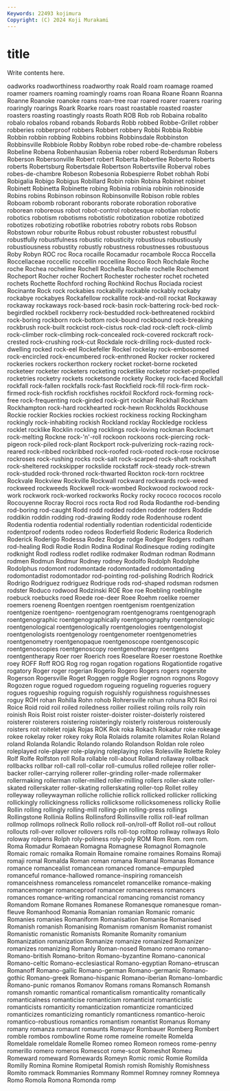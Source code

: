```yaml
---
Keywords: 22493 kojimura
Copyright: (C) 2024 Koji Murakami
---
```


# title

Write contents here.



oadworks roadworthiness roadworthy roak Roald roam roamage roamed roamer roamers
roaming roamingly roams roan Roana Roane Roann Roanna Roanne Roanoke
roanoke roans roan-tree roar roared roarer roarers roaring roaringly roarings
Roark Roarke roars roast roastable roasted roaster roasters roasting roastingly
roasts Roath ROB Rob rob Robaina robalito robalo robalos roband
robands Robards Robb robbed Robbe-Grillet robber robberies robberproof robbers Robbert
robbery Robbi Robbia Robbie Robbin robbin robbing Robbins robbins Robbinsdale
Robbinston Robbinsville Robbiole Robby Robbyn robe robed robe-de-chambre robeless Robeline
Robena Robenhausian Robenia rober roberd Roberdsman Robers Roberson Robersonville Robert
robert Roberta Robertlee Roberto Roberts roberts Robertsburg Robertsdale Robertson Robertsville
Roberval robes robes-de-chambre Robeson Robesonia Robespierre Robet robhah Robi Robigalia
Robigo Robigus Robillard Robin robin Robina Robinet robinet Robinett Robinetta
Robinette robing Robinia robinia robinin robinoside Robins robins Robinson robinson
Robinsonville Robison roble robles Roboam robomb roborant roborants roborate roboration
roborative roborean roboreous robot robot-control robotesque robotian robotic robotics robotism
robotisms robotistic robotization robotize robotized robotizes robotizing robotlike robotries robotry
robots robs Robson Robstown robur roburite Robus robust robuster robustest
robustful robustfully robustfulness robustic robusticity robustious robustiously robustiousness robustity robustly
robustness robustnesses robustuous Roby Robyn ROC roc Roca rocaille Rocamadur
rocambole Rocca Roccella Roccellaceae roccellic roccellin roccelline Rocco Roch Rochdale
Roche roche Rochea rochelime Rochell Rochella Rochelle rochelle Rochemont Rocheport
Rocher rocher Rochert Rochester rochester rochet rocheted rochets Rochette Rochford
roching Rochkind Rochus Rociada rociest Rocinante Rock rock rockabies rockabilly
rockable rockably rockaby rockabye rockabyes Rockafellow rockallite rock-and-roll rockat Rockaway
rockaway rockaways rock-based rock-basin rock-battering rock-bed rock-begirdled rockbell rockberry rock-bestudded
rock-bethreatened rockbird rock-boring rockborn rock-bottom rock-bound rockbound rock-breaking rockbrush rock-built
rockcist rock-cistus rock-clad rock-cleft rock-climb rock-climber rock-climbing rock-concealed rock-covered rockcraft
rock-crested rock-crushing rock-cut Rockdale rock-drilling rock-dusted rock-dwelling rocked rock-eel Rockefeller
Rockel rockelay rock-embosomed rock-encircled rock-encumbered rock-enthroned Rocker rocker rockered rockeries
rockers rockerthon rockery rocket rocket-borne rocketed rocketeer rocketer rocketers rocketing
rocketlike rocketor rocket-propelled rocketries rocketry rockets rocketsonde rockety Rockey rock-faced
Rockfall rockfall rock-fallen rockfalls rock-fast Rockfield rock-fill rock-firm rock-firmed rock-fish
rockfish rockfishes rockfoil Rockford rock-forming rock-free rock-frequenting rock-girded rock-girt rockhair
Rockhall Rockham Rockhampton rock-hard rockhearted rock-hewn Rockholds Rockhouse Rockie rockier
Rockies rockies rockiest rockiness rocking Rockingham rockingly rock-inhabiting rockish Rockland
rocklay Rockledge rockless rocklet rocklike Rocklin rockling rocklings rock-loving rockman
Rockmart rock-melting Rockne rock-'n'-roll rockoon rockoons rock-piercing rock-pigeon rock-piled rock-plant
Rockport rock-pulverizing rock-razing rock-reared rock-ribbed rockribbed rock-roofed rock-rooted rock-rose rockrose
rockroses rock-rushing rocks rock-salt rock-scarped rock-shaft rockshaft rock-sheltered rockskipper rockslide
rockstaff rock-steady rock-strewn rock-studded rock-throned rock-thwarted Rockton rock-torn rocktree Rockvale
Rockview Rockville Rockwall rockward rockwards rock-weed rockweed rockweeds Rockwell rock-wombed
Rockwood rockwood rock-work rockwork rock-worked rockworks Rocky rocky rococo rococos
rocolo Rocouyenne Rocray Rocroi rocs rocta Rod rod Roda Rodanthe
rod-bending rod-boring rod-caught Rodd rodd rodded rodden rodder rodders Roddie
roddikin roddin rodding rod-drawing Roddy rode Rodenhouse rodent Rodentia rodentia
rodential rodentially rodentian rodenticidal rodenticide rodentproof rodents rodeo rodeos Roderfield
Roderic Roderica Roderich Roderick Roderigo Rodessa Rodez Rodge rodge Rodger
Rodgers rodham rod-healing Rodi Rodie Rodin Rodina Rodinal Rodinesque roding
rodingite rodknight Rodl rodless rodlet rodlike rodmaker Rodman rodman Rodmann
rodmen Rodmun Rodmur Rodney rodney Rodolfo Rodolph Rodolphe Rodolphus rodomont
rodomontade rodomontaded rodomontading rodomontadist rodomontador rod-pointing rod-polishing Rodrich Rodrick Rodrigo
Rodriguez rodriguez Rodrique rods rod-shaped rodsman rodsmen rodster Roduco rodwood
Rodzinski ROE Roe roe Roebling roeblingite roebuck roebucks roed Roede
roe-deer Roee Roehm roelike roemer roemers roeneng Roentgen roentgen roentgenism
roentgenization roentgenize roentgeno- roentgenogram roentgenograms roentgenograph roentgenographic roentgenographically roentgenography roentgenologic
roentgenological roentgenologically roentgenologies roentgenologist roentgenologists roentgenology roentgenometer roentgenometries roentgenometry roentgenopaque
roentgenoscope roentgenoscopic roentgenoscopies roentgenoscopy roentgenotherapy roentgens roentgentherapy Roer roer Roerich
roes Roeselare Roeser roestone Roethke roey ROFF Roff ROG Rog
rog rogan rogation rogations Rogationtide rogative rogatory Roger roger rogerian
Rogerio Rogero Rogers rogers rogersite Rogerson Rogersville Roget Roggen roggle
Rogier rognon rognons Rogovy Rogozen rogue rogued roguedom rogueing rogueling
rogueries roguery rogues rogueship roguing roguish roguishly roguishness roguishnesses roguy
ROH rohan Rohilla Rohn rohob Rohrersville rohun rohuna ROI Roi
roi Roice Roid roid roil roiled roiledness roilier roiliest roiling
roils roily roin roinish Rois Roist roist roister roister-doister roister-doisterly
roistered roisterer roisterers roistering roisteringly roisterly roisterous roisterously roisters roit
roitelet rojak Rojas ROK Rok roka Rokach Rokadur roke rokeage
rokee rokelay roker rokey roky Rola Rolaids rolamite rolamites Rolan
Roland roland Rolanda Rolandic Rolando rolando Rolandson Roldan role roleo
roleplayed role-player role-playing roleplaying roles Rolesville Rolette Roley Rolf Rolfe
Rolfston roll Rolla rollable roll-about Rolland rollaway rollback rollbacks rollbar
roll-call roll-collar roll-cumulus rolled rollejee roller roller-backer roller-carrying rollerer roller-grinding
roller-made rollermaker rollermaking rollerman roller-milled roller-milling rollers roller-skate roller-skated rollerskater
roller-skating rollerskating roller-top Rollet rolley rolleyway rolleywayman rolliche rollichie rollick
rollicked rollicker rollicking rollickingly rollickingness rollicks rollicksome rollicksomeness rollicky Rollie
Rollin rolling rollingly rolling-mill rolling-pin rolling-press rollings Rollingstone Rollinia Rollins
Rollinsford Rollinsville rollix roll-leaf rollman rollmop rollmops rollneck Rollo rollock
roll-on/roll-off Rollot roll-out rollout rollouts roll-over rollover rollovers rolls roll-top
rolltop rollway rollways Rolo roloway rolpens Rolph roly-poliness roly-poly ROM
Rom Rom. rom rom. Roma Romadur Romaean Romagna Romagnese Romagnol
Romagnole Romaic romaic romaika Romain Romaine romaine romaines Romains Romaji
romaji romal Romalda Roman roman romana Romanal Romanas Romance romance
romancealist romancean romanced romance-empurpled romanceful romance-hallowed romance-inspiring romanceish romanceishness romanceless
romancelet romancelike romance-making romancemonger romanceproof romancer romanceress romancers romances romance-writing
romancical romancing romancist romancy Romandom Romane Romanes Romanese Romanesque romanesque
roman-fleuve Romanhood Romania Romanian romanian Romanic romanic Romanies romanies Romaniform
Romanisation Romanise Romanised Romanish romanish Romanising Romanism romanism Romanist romanist
Romanistic romanistic Romanists Romanite Romanity romanium Romanization romanization Romanize romanize
romanized Romanizer romanizes romanizing Romanly Roman-nosed Romano romano romano- Romano-british
Romano-briton Romano-byzantine Romano-canonical Romano-celtic Romano-ecclesiastical Romano-egyptian Romano-etruscan Romanoff Romano-gallic Romano-german
Romano-germanic Romano-gothic Romano-greek Romano-hispanic Romano-iberian Romano-lombardic Romano-punic romanos Romanov Romans
romans Romansch Romansh romansh romantic romantical romanticalism romanticality romantically romanticalness
romanticise romanticism romanticist romanticistic romanticists romanticity romanticization romanticize romanticized romanticizes
romanticizing romanticly romanticness romantico-heroic romantico-robustious romantics romantism romantist Romanus Romany
romany romanza romaunt romaunts Romayor Rombauer Romberg Rombert romble rombos
rombowline Rome rome romeine romeite Romelda Romeldale romeldale Romelle Romeo
romeo Romeon romeos rome-penny romerillo romero romeros Romescot rome-scot Romeshot
Romeu Romeward romeward Romewards Romeyn Romic romic Romie Romilda Romilly
Romina Romine Romipetal Romish romish Romishly Romishness Romito rommack Rommanies
Rommany Rommel Romney romney Romneya Romo Romola Romona Romonda romp

